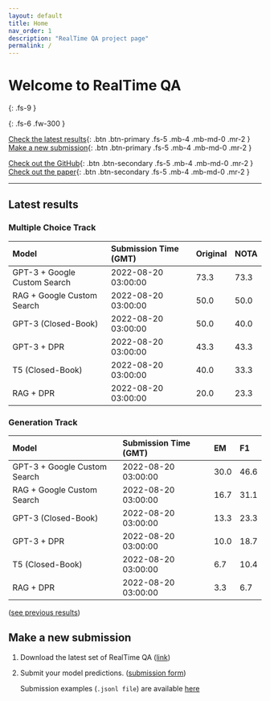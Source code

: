 ```yaml
---
layout: default
title: Home
nav_order: 1
description: "RealTime QA project page"
permalink: /
---
```


# Welcome to RealTime QA
{: .fs-9 }


{: .fs-6 .fw-300 }

[Check the latest results](#latest-results){: .btn .btn-primary .fs-5 .mb-4 .mb-md-0 .mr-2 } [Make a new submission](#make-a-new-submission){: .btn .btn-primary .fs-5 .mb-4 .mb-md-0 .mr-2 }

[Check out the GitHub](https://github.com/realtimeqa/realtimeqa_public){: .btn .btn-secondary .fs-5 .mb-4 .mb-md-0 .mr-2 } [Check out the paper](https://arxiv.org/abs/2207.13332){: .btn .btn-secondary .fs-5 .mb-4 .mb-md-0 .mr-2 }

---

## Latest results 

### Multiple Choice Track

| Model        | Submission Time (GMT) | Original | NOTA | 
|:-------------|:---------|:---------|:-----|
|GPT-3 + Google Custom Search|2022-08-20 03:00:00|73.3|73.3|
|RAG + Google Custom Search|2022-08-20 03:00:00|50.0|50.0|
|GPT-3 (Closed-Book)|2022-08-20 03:00:00|50.0|40.0|
|GPT-3 + DPR|2022-08-20 03:00:00|43.3|43.3|
|T5 (Closed-Book)|2022-08-20 03:00:00|40.0|33.3|
|RAG + DPR|2022-08-20 03:00:00|20.0|23.3|



### Generation Track

| Model        | Submission Time (GMT) | EM | F1 | 
|:-------------|:---------|:---------|:-----|
|GPT-3 + Google Custom Search|2022-08-20 03:00:00|30.0|46.6|
|RAG + Google Custom Search|2022-08-20 03:00:00|16.7|31.1|
|GPT-3 (Closed-Book)|2022-08-20 03:00:00|13.3|23.3|
|GPT-3 + DPR|2022-08-20 03:00:00|10.0|18.7|
|T5 (Closed-Book)|2022-08-20 03:00:00|6.7|10.4|
|RAG + DPR|2022-08-20 03:00:00|3.3|6.7|



([see previous results](https://realtimeqa.github.io/docs/results/2022/))

## Make a new submission

1. Download the latest set of RealTime QA ([link](https://github.com/realtimeqa/realtimeqa_public))

1. Submit your model predictions. ([submission form](https://forms.gle/6xANYtedAf8UrqyY8))

    Submission examples (`.jsonl file`) are available [here](https://github.com/realtimeqa/realtimeqa_public/tree/main/baseline_results)
